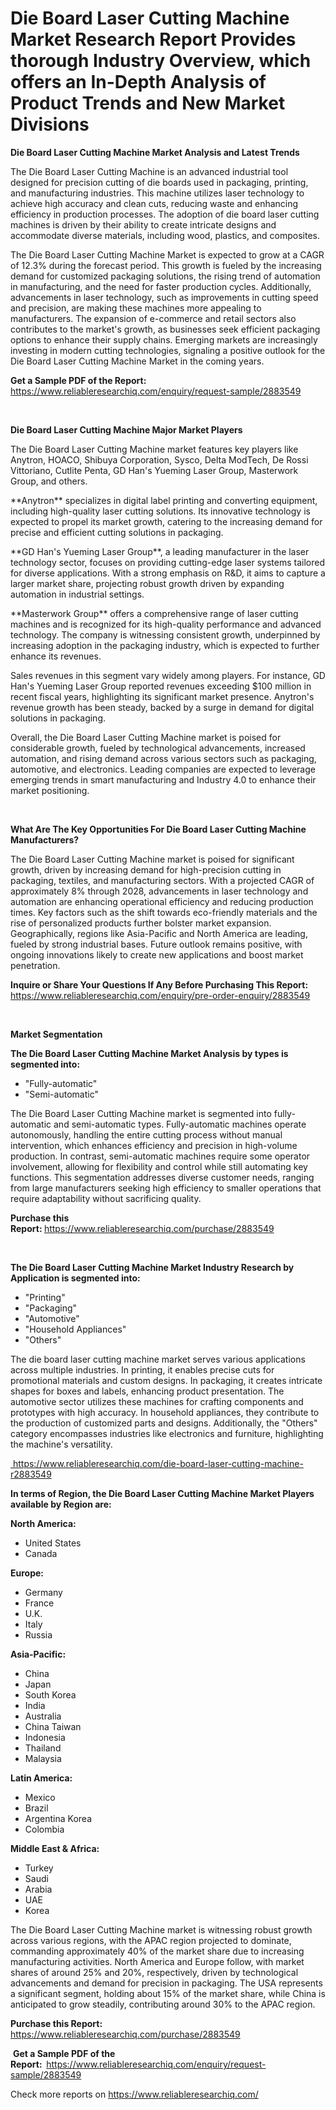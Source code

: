 <p><h1>Die Board Laser Cutting Machine Market Research Report Provides thorough Industry Overview, which offers an In-Depth Analysis of Product Trends and New Market Divisions</h1></p><p><strong>Die Board Laser Cutting Machine Market Analysis and Latest Trends</strong></p>
<p><p>The Die Board Laser Cutting Machine is an advanced industrial tool designed for precision cutting of die boards used in packaging, printing, and manufacturing industries. This machine utilizes laser technology to achieve high accuracy and clean cuts, reducing waste and enhancing efficiency in production processes. The adoption of die board laser cutting machines is driven by their ability to create intricate designs and accommodate diverse materials, including wood, plastics, and composites.</p><p>The Die Board Laser Cutting Machine Market is expected to grow at a CAGR of 12.3% during the forecast period. This growth is fueled by the increasing demand for customized packaging solutions, the rising trend of automation in manufacturing, and the need for faster production cycles. Additionally, advancements in laser technology, such as improvements in cutting speed and precision, are making these machines more appealing to manufacturers. The expansion of e-commerce and retail sectors also contributes to the market's growth, as businesses seek efficient packaging options to enhance their supply chains. Emerging markets are increasingly investing in modern cutting technologies, signaling a positive outlook for the Die Board Laser Cutting Machine Market in the coming years.</p></p>
<p><strong>Get a Sample PDF of the Report:&nbsp;</strong> <a href="https://www.reliableresearchiq.com/enquiry/request-sample/2883549?utm_campaign=2580&utm_medium=2&utm_source=Github&utm_content=ia&utm_term=13032025&utm_id=die-board-laser-cutting-machine">https://www.reliableresearchiq.com/enquiry/request-sample/2883549</a></p>
<p>&nbsp;</p>
<p><strong>Die Board Laser Cutting Machine Major Market Players</strong></p>
<p><p>The Die Board Laser Cutting Machine market features key players like Anytron, HOACO, Shibuya Corporation, Sysco, Delta ModTech, De Rossi Vittoriano, Cutlite Penta, GD Han's Yueming Laser Group, Masterwork Group, and others. </p><p>**Anytron** specializes in digital label printing and converting equipment, including high-quality laser cutting solutions. Its innovative technology is expected to propel its market growth, catering to the increasing demand for precise and efficient cutting solutions in packaging.</p><p>**GD Han's Yueming Laser Group**, a leading manufacturer in the laser technology sector, focuses on providing cutting-edge laser systems tailored for diverse applications. With a strong emphasis on R&D, it aims to capture a larger market share, projecting robust growth driven by expanding automation in industrial settings.</p><p>**Masterwork Group** offers a comprehensive range of laser cutting machines and is recognized for its high-quality performance and advanced technology. The company is witnessing consistent growth, underpinned by increasing adoption in the packaging industry, which is expected to further enhance its revenues.</p><p>Sales revenues in this segment vary widely among players. For instance, GD Han's Yueming Laser Group reported revenues exceeding $100 million in recent fiscal years, highlighting its significant market presence. Anytron's revenue growth has been steady, backed by a surge in demand for digital solutions in packaging.</p><p>Overall, the Die Board Laser Cutting Machine market is poised for considerable growth, fueled by technological advancements, increased automation, and rising demand across various sectors such as packaging, automotive, and electronics. Leading companies are expected to leverage emerging trends in smart manufacturing and Industry 4.0 to enhance their market positioning.</p></p>
<p>&nbsp;</p>
<p><strong>What Are The Key Opportunities For Die Board Laser Cutting Machine Manufacturers?</strong></p>
<p><p>The Die Board Laser Cutting Machine market is poised for significant growth, driven by increasing demand for high-precision cutting in packaging, textiles, and manufacturing sectors. With a projected CAGR of approximately 8% through 2028, advancements in laser technology and automation are enhancing operational efficiency and reducing production times. Key factors such as the shift towards eco-friendly materials and the rise of personalized products further bolster market expansion. Geographically, regions like Asia-Pacific and North America are leading, fueled by strong industrial bases. Future outlook remains positive, with ongoing innovations likely to create new applications and boost market penetration.</p></p>
<p><strong>Inquire or Share Your Questions If Any Before Purchasing This Report:</strong> <a href="https://www.reliableresearchiq.com/enquiry/pre-order-enquiry/2883549?utm_campaign=2580&utm_medium=2&utm_source=Github&utm_content=ia&utm_term=13032025&utm_id=die-board-laser-cutting-machine">https://www.reliableresearchiq.com/enquiry/pre-order-enquiry/2883549</a></p>
<p>&nbsp;</p>
<p><strong>Market Segmentation</strong></p>
<p><strong>The Die Board Laser Cutting Machine Market Analysis by types is segmented into:</strong></p>
<p><ul><li>"Fully-automatic"</li><li>"Semi-automatic"</li></ul></p>
<p><p>The Die Board Laser Cutting Machine market is segmented into fully-automatic and semi-automatic types. Fully-automatic machines operate autonomously, handling the entire cutting process without manual intervention, which enhances efficiency and precision in high-volume production. In contrast, semi-automatic machines require some operator involvement, allowing for flexibility and control while still automating key functions. This segmentation addresses diverse customer needs, ranging from large manufacturers seeking high efficiency to smaller operations that require adaptability without sacrificing quality.</p></p>
<p><strong>Purchase this Report:&nbsp;</strong><a href="https://www.reliableresearchiq.com/purchase/2883549?utm_campaign=2580&utm_medium=2&utm_source=Github&utm_content=ia&utm_term=13032025&utm_id=die-board-laser-cutting-machine">https://www.reliableresearchiq.com/purchase/2883549</a></p>
<p>&nbsp;</p>
<p><strong>The Die Board Laser Cutting Machine Market Industry Research by Application is segmented into:</strong></p>
<p><ul><li>"Printing"</li><li>"Packaging"</li><li>"Automotive"</li><li>"Household Appliances"</li><li>"Others"</li></ul></p>
<p><p>The die board laser cutting machine market serves various applications across multiple industries. In printing, it enables precise cuts for promotional materials and custom designs. In packaging, it creates intricate shapes for boxes and labels, enhancing product presentation. The automotive sector utilizes these machines for crafting components and prototypes with high accuracy. In household appliances, they contribute to the production of customized parts and designs. Additionally, the "Others" category encompasses industries like electronics and furniture, highlighting the machine's versatility.</p></p>
<p><a href="https://www.reliableresearchiq.com/die-board-laser-cutting-machine-r2883549?utm_campaign=2580&utm_medium=2&utm_source=Github&utm_content=ia&utm_term=13032025&utm_id=die-board-laser-cutting-machine">&nbsp;https://www.reliableresearchiq.com/die-board-laser-cutting-machine-r2883549</a></p>
<p><strong>In terms of Region, the Die Board Laser Cutting Machine Market Players available by Region are:</strong></p>
<p>
    <p> <strong> North America: </strong>
        <ul>
            <li>United States</li>
            <li>Canada</li>
        </ul>
        </p> 
    <p> <strong> Europe: </strong>
        <ul>
            <li>Germany</li>
            <li>France</li>
            <li>U.K.</li>
            <li>Italy</li>
            <li>Russia</li>
        </ul>
        </p> 
    <p> <strong> Asia-Pacific: </strong>
        <ul>
            <li>China</li>
            <li>Japan</li>
            <li>South Korea</li>
            <li>India</li>
            <li>Australia</li>
            <li>China Taiwan</li>
            <li>Indonesia</li>
            <li>Thailand</li>
            <li>Malaysia</li>
        </ul>
        </p> 
    <p> <strong> Latin America: </strong>
        <ul>
            <li>Mexico</li>
            <li>Brazil</li>
            <li>Argentina Korea</li>
            <li>Colombia</li>
        </ul>
        </p> 
    <p> <strong> Middle East & Africa: </strong>
        <ul>
            <li>Turkey</li>
            <li>Saudi</li>
            <li>Arabia</li>
            <li>UAE</li>
            <li>Korea</li>
        </ul>
    </p>
    </p>
<p><p>The Die Board Laser Cutting Machine market is witnessing robust growth across various regions, with the APAC region projected to dominate, commanding approximately 40% of the market share due to increasing manufacturing activities. North America and Europe follow, with market shares of around 25% and 20%, respectively, driven by technological advancements and demand for precision in packaging. The USA represents a significant segment, holding about 15% of the market share, while China is anticipated to grow steadily, contributing around 30% to the APAC region.</p></p>
<p><strong>Purchase this Report: </strong><a href="https://www.reliableresearchiq.com/purchase/2883549?utm_campaign=2580&utm_medium=2&utm_source=Github&utm_content=ia&utm_term=13032025&utm_id=die-board-laser-cutting-machine">https://www.reliableresearchiq.com/purchase/2883549</a></p>
<p>&nbsp;<strong>Get a Sample PDF of the Report:&nbsp;&nbsp;</strong><a href="https://www.reliableresearchiq.com/enquiry/request-sample/2883549?utm_campaign=2580&utm_medium=2&utm_source=Github&utm_content=ia&utm_term=13032025&utm_id=die-board-laser-cutting-machine">https://www.reliableresearchiq.com/enquiry/request-sample/2883549</a></p>
<p><strong></strong></p>
<p>Check more reports on <a href="https://www.reliableresearchiq.com/?utm_campaign=2580&utm_medium=2&utm_source=Github&utm_content=ia&utm_term=13032025&utm_id=die-board-laser-cutting-machine">https://www.reliableresearchiq.com/</a></p>